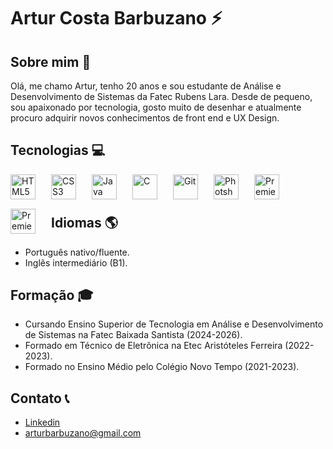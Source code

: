 # Artur Costa Barbuzano ⚡

## Sobre mim 🎨

Olá, me chamo Artur, tenho 20 anos e sou estudante de Análise e Desenvolvimento de Sistemas da Fatec Rubens Lara. Desde de pequeno, sou apaixonado por tecnologia, gosto muito de desenhar e atualmente procuro adquirir novos conhecimentos de front end e UX Design.

## Tecnologias 💻

<img 
    src="https://cdn.jsdelivr.net/gh/devicons/devicon@latest/icons/html5/html5-original.svg"
    width="40px"
    style="padding-right: 10px; float: left; margin-right: 15px;
    margin-bottom: 15px;" 
    alt="HTML5"
    title="HTML5"
/>

<img 
    src="https://cdn.jsdelivr.net/gh/devicons/devicon@latest/icons/css3/css3-original.svg"
    width="40px"
    style="padding-right: 10px; float: left; margin-right: 15px;
    margin-bottom: 15px;" 
    alt="CSS3"
    title="CSS3"
/>

<img 
    src="https://cdn.jsdelivr.net/gh/devicons/devicon@latest/icons/java/java-original.svg"
    width="40px"
    style="padding-right: 10px; float: left; margin-right: 15px;
    margin-bottom: 15px;" 
    alt="Java"
    title="Java"
/>

<img 
    src="https://cdn.jsdelivr.net/gh/devicons/devicon@latest/icons/c/c-original.svg"
    width="40px"
    style="padding-right: 10px; float: left; margin-right: 15px;
    margin-bottom: 15px;" 
    alt="C"
    title="C"
/>

<img 
    src="https://cdn.jsdelivr.net/gh/devicons/devicon@latest/icons/git/git-original.svg"
    width="40px"
    style="padding-right: 10px; float: left; margin-right: 15px;
    margin-bottom: 15px;" 
    alt="Git"
    title="Git"
/>

<img 
    src="https://cdn.jsdelivr.net/gh/devicons/devicon@latest/icons/photoshop/photoshop-original.svg"
    width="40px"
    style="padding-right: 10px; float: left; margin-right: 15px;
    margin-bottom: 15px;" 
    alt="Photshop"
    title="Photshop"
/>

<img 
    src="https://cdn.jsdelivr.net/gh/devicons/devicon@latest/icons/premierepro/premierepro-original.svg"
    width="40px"
    style="padding-right: 10px; float: left; margin-right: 15px;
    margin-bottom: 15px;" 
    alt="Premiere"
    title="Premiere"
/>

<img 
    src="https://cdn.jsdelivr.net/gh/devicons/devicon@latest/icons/figma/figma-original.svg"
    width="40px"
    style="padding-right: 10px; float: left; margin-right: 15px;
    margin-bottom: 15px;" 
    alt="Premiere"
    title="Premiere"
/>

<br> 
<br>

## Idiomas 🌎

- Português nativo/fluente.
- Inglês intermediário (B1).

## Formação 🎓

- Cursando Ensino Superior de Tecnologia em Análise e Desenvolvimento de Sistemas na Fatec Baixada Santista (2024-2026).
- Formado em Técnico de Eletrônica na Etec Aristóteles Ferreira (2022-2023).
- Formado no Ensino Médio pelo Colégio Novo Tempo (2021-2023).

## Contato 📞

- [Linkedin](https://www.linkedin.com/in/artur-barbuzano-abb9b7318/)
- arturbarbuzano@gmail.com
